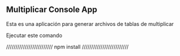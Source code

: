 ## Multiplicar Console App

Esta es una aplicación para generar archivos de tablas de multiplicar

Ejecutar este comando

/////////////////////////
npm install
/////////////////////////